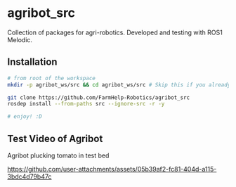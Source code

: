 # agribot_src
Collection of packages for agri-robotics. Developed and testing with ROS1 Melodic.

## Installation
```bash
# from root of the workspace
mkdir -p agribot_ws/src && cd agribot_ws/src # Skip this if you already have a workspace

git clone https://github.com/FarmHelp-Robotics/agribot_src
rosdep install --from-paths src --ignore-src -r -y

# enjoy! :D
```

## Test Video of Agribot 
Agribot plucking tomato in test bed

https://github.com/user-attachments/assets/05b39af2-fc81-404d-a115-3bdc4d79b47c

